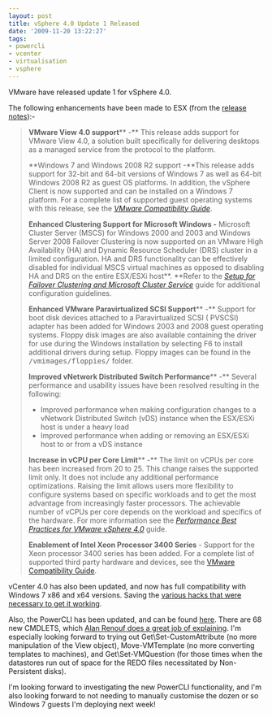 ```yaml
---
layout: post
title: vSphere 4.0 Update 1 Released
date: '2009-11-20 13:22:27'
tags:
- powercli
- vcenter
- virtualisation
- vsphere
---
```



VMware have released update 1 for vSphere 4.0.

The following enhancements have been made to ESX (from the [release notes](http://www.vmware.com/support/vsphere4/doc/vsp_esx40_u1_rel_notes.html#whatsnew)):-

> **VMware View 4.0 support**** -** This release adds support for VMware View 4.0, a solution built specifically for delivering desktops as a managed service from the protocol to the platform.
> 
> **Windows 7 and Windows 2008 R2 support  -**This release adds support for 32-bit and 64-bit versions of Windows 7 as well as 64-bit Windows 2008 R2 as guest OS platforms. In addition, the vSphere Client is now supported and can be installed on a Windows 7 platform. For a complete list of supported guest operating systems with this release, see the [*VMware Compatibility Guide*](http://www.vmware.com/resources/compatibility/search.php).
> 
> **Enhanced Clustering Support for Microsoft Windows  -** Microsoft Cluster Server (MSCS) for Windows 2000 and 2003 and Windows Server 2008 Failover Clustering is now supported on an VMware High Availability (HA) and Dynamic Resource Scheduler (DRS) cluster in a limited configuration. HA and DRS functionality can be effectively disabled for individual MSCS virtual machines as opposed to disabling HA and DRS on the entire ESX/ESXi host**. **Refer to the *[Setup for Failover Clustering and Microsoft Cluster Service](http://www.vmware.com/pdf/vsphere4/r40_u1/vsp_40_u1_mscs.pdf)* guide for additional configuration guidelines.
> 
> **Enhanced VMware Paravirtualized SCSI Support****  -** Support for boot disk devices attached to a Paravirtualized SCSI ( PVSCSI) adapter has been added for Windows 2003 and 2008 guest operating systems. Floppy disk images are also available containing the driver for use during the Windows installation by selecting F6 to install additional drivers during setup. Floppy images can be found in the <tt>/vmimages/floppies/</tt> folder.
> 
> **Improved vNetwork Distributed Switch Performance**** -** Several performance and usability issues have been resolved resulting in the following:
> 
> - Improved performance when making configuration changes to a vNetwork Distributed Switch (vDS) instance when the ESX/ESXi host is under a heavy load
> - Improved performance when adding or removing an ESX/ESXi host to or from a vDS instance
> 
> **Increase in vCPU per Core Limit**** -** The limit on vCPUs per core has been increased from 20 to 25. This change raises the supported limit only. It does not include any additional performance optimizations. Raising the limit allows users more flexibility to configure systems based on specific workloads and to get the most advantage from increasingly faster processors. The achievable number of vCPUs per core depends on the workload and specifics of the hardware. For more information see the *[Performance Best Practices for VMware vSphere 4.0](http://www.vmware.com/pdf/Perf_Best_Practices_vSphere4.0.pdf)* guide.
> 
> **Enablement of Intel Xeon Processor 3400 Series**  - Support for the Xeon processor 3400 series has been added. For a complete list of supported third party hardware and devices, see the [VMware Compatibility Guide](http://www.vmware.com/resources/compatibility/search.php).

vCenter 4.0 has also been updated, and now has full compatibility with Windows 7 x86 and x64 versions. Saving the [various hacks that were necessary to get it working](http://xtravirt.com/running-vmware-vsphere-client-windows-7).

Also, the PowerCLI has been updated, and can be found [here](http://blogs.vmware.com/vipowershell/2009/11/powercli-40-u1-is-out.html). There are 68 new CMDLETS, which [Alan Renouf does a great job of explaining](http://www.virtu-al.net/2009/11/20/powercli-bring-on-the-next-version/). I'm especially looking forward to trying out Get\Set-CustomAttribute (no more manipulation of the View object), Move-VMTemplate (no more converting templates to machines), and Get\Set-VMQuestion (for those times when the datastores run out of space for the REDO files necessitated by Non-Persistent disks).

I'm looking forward to investigating the new PowerCLI functionality, and I'm also looking forward to not needing to  manually customise the dozen or so Windows 7 guests I'm deploying next week!



